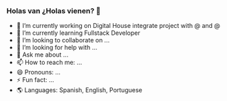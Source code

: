 ### Holas van ¿Holas vienen? 👋

<!--
**martinianol/martinianol** is a ✨ _special_ ✨ repository because its `README.md` (this file) appears on your GitHub profile.

Here are some ideas to get you started:
-->

- 🔭 I’m currently working on Digital House integrate project with @ and @
- 🌱 I’m currently learning Fullstack Developer
- 👯 I’m looking to collaborate on ...
- 🤔 I’m looking for help with ...
- 💬 Ask me about ...
- 📫 How to reach me: ...
- 😄 Pronouns: ...
- ⚡ Fun fact: ...
- 🌎 Languages: Spanish, English, Portuguese

